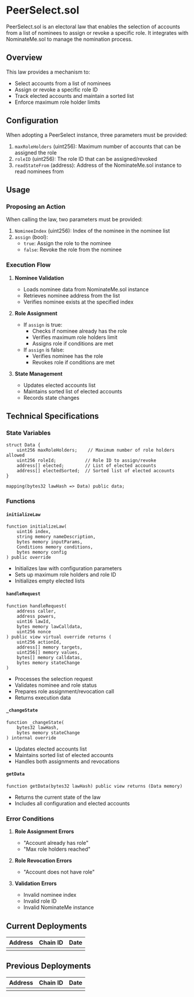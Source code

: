 # PeerSelect.sol

PeerSelect.sol is an electoral law that enables the selection of accounts from a list of nominees to assign or revoke a specific role. It integrates with NominateMe.sol to manage the nomination process.

## Overview

This law provides a mechanism to:
- Select accounts from a list of nominees
- Assign or revoke a specific role ID
- Track elected accounts and maintain a sorted list
- Enforce maximum role holder limits

## Configuration

When adopting a PeerSelect instance, three parameters must be provided:

1. `maxRoleHolders` (uint256): Maximum number of accounts that can be assigned the role
2. `roleID` (uint256): The role ID that can be assigned/revoked
3. `readStateFrom` (address): Address of the NominateMe.sol instance to read nominees from

## Usage

### Proposing an Action

When calling the law, two parameters must be provided:

1. `NomineeIndex` (uint256): Index of the nominee in the nominee list
2. `assign` (bool): 
   - `true`: Assign the role to the nominee
   - `false`: Revoke the role from the nominee

### Execution Flow

1. **Nominee Validation**
   - Loads nominee data from NominateMe.sol instance
   - Retrieves nominee address from the list
   - Verifies nominee exists at the specified index

2. **Role Assignment**
   - If `assign` is true:
     - Checks if nominee already has the role
     - Verifies maximum role holders limit
     - Assigns role if conditions are met
   - If `assign` is false:
     - Verifies nominee has the role
     - Revokes role if conditions are met

3. **State Management**
   - Updates elected accounts list
   - Maintains sorted list of elected accounts
   - Records state changes

## Technical Specifications

### State Variables

```solidity
struct Data {
    uint256 maxRoleHolders;    // Maximum number of role holders allowed
    uint256 roleId;           // Role ID to assign/revoke
    address[] elected;        // List of elected accounts
    address[] electedSorted;  // Sorted list of elected accounts
}

mapping(bytes32 lawHash => Data) public data;
```

### Functions

#### `initializeLaw`
```solidity
function initializeLaw(
    uint16 index,
    string memory nameDescription,
    bytes memory inputParams,
    Conditions memory conditions,
    bytes memory config
) public override
```
- Initializes law with configuration parameters
- Sets up maximum role holders and role ID
- Initializes empty elected lists

#### `handleRequest`
```solidity
function handleRequest(
    address caller,
    address powers,
    uint16 lawId,
    bytes memory lawCalldata,
    uint256 nonce
) public view virtual override returns (
    uint256 actionId,
    address[] memory targets,
    uint256[] memory values,
    bytes[] memory calldatas,
    bytes memory stateChange
)
```
- Processes the selection request
- Validates nominee and role status
- Prepares role assignment/revocation call
- Returns execution data

#### `_changeState`
```solidity
function _changeState(
    bytes32 lawHash,
    bytes memory stateChange
) internal override
```
- Updates elected accounts list
- Maintains sorted list of elected accounts
- Handles both assignments and revocations

#### `getData`
```solidity
function getData(bytes32 lawHash) public view returns (Data memory)
```
- Returns the current state of the law
- Includes all configuration and elected accounts

### Error Conditions

1. **Role Assignment Errors**
   - "Account already has role"
   - "Max role holders reached"

2. **Role Revocation Errors**
   - "Account does not have role"

3. **Validation Errors**
   - Invalid nominee index
   - Invalid role ID
   - Invalid NominateMe instance

## Current Deployments

| Address | Chain ID | Date |
| ------- | -------- | ---- |
|         |          |      |

## Previous Deployments

| Address | Chain ID | Date |
| ------- | -------- | ---- |
|         |          |      |

